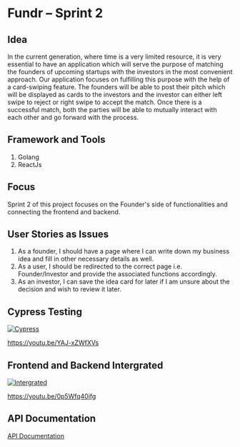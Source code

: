 # Fundr – Sprint 2

## Idea
In the current generation, where time is a very limited resource, it is very essential to have an application which will serve the purpose of matching the founders of upcoming startups with the investors in the most convenient approach. 
Our application focuses on fulfilling this purpose with the help of a card-swiping feature. The founders will be able to post their pitch which will be displayed as cards to the investors and the investor can either left swipe to reject or right swipe to accept the match. Once there is a successful match, both the parties will be able to mutually interact with each other and go forward with the process.

## Framework and Tools
1. Golang
2. ReactJs

## Focus
Sprint 2 of this project focuses on the Founder's side of functionalities and connecting the frontend and backend.

## User Stories as Issues
1. As a founder, I should have a page where I can write down my business idea and fill in other necessary details as well.
2. As a user, I should be redirected to the correct page i.e. Founder/Investor and provide the associated functions accordingly.
3. As an investor, I can save the idea card for later if I am unsure about the decision and wish to review it later.

## Cypress Testing
[![Cypress](https://i9.ytimg.com/vi/YAJ-xZWfXVs/mqdefault.jpg?v=6222ce9d&sqp=COCti5EG&rs=AOn4CLCSW4A-nOB21ETw2X63OzFewSZCUg)](https://youtu.be/YAJ-xZWfXVs)

https://youtu.be/YAJ-xZWfXVs

## Frontend and Backend Intergrated
[![Intergrated](https://i9.ytimg.com/vi/0p5Wfq40jfg/mqdefault.jpg?v=6222d6c2&sqp=COCti5EG&rs=AOn4CLDSK7MKBuqX7e4lhWJKE5v9DRrGxA)](https://youtu.be/0p5Wfq40jfg)

https://youtu.be/0p5Wfq40jfg

## API Documentation
[API Documentation](https://github.com/tanishqshek/Fundr/wiki/API-Documentation)
